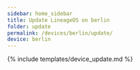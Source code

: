 ```yaml
---
sidebar: home_sidebar
title: Update LineageOS on berlin
folder: update
permalink: /devices/berlin/update/
device: berlin
---
```

{% include templates/device_update.md %}
